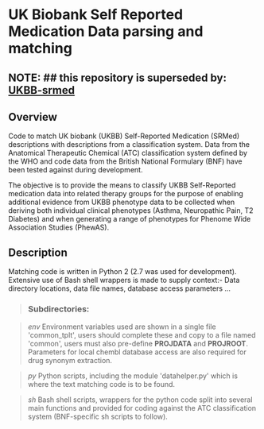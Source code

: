 # UK Biobank Self Reported Medication Data parsing and matching

## NOTE: ## this repository is superseded by: [UKBB-srmed](../ukbb-srmed)

## Overview
Code to match UK biobank (UKBB) Self-Reported Medication (SRMed) descriptions with descriptions from a classification system. Data from the Anatomical Therapeutic Chemical (ATC) classification system defined by the WHO and code data from the British National Formulary (BNF) have been tested against during development.

The objective is to provide the means to classify UKBB Self-Reported medication data into related therapy groups for the purpose of enabling additional evidence from UKBB phenotype data to be collected when deriving both individual clinical phenotypes (Asthma, Neuropathic Pain, T2 Diabetes) and when generating a range of phenotypes for Phenome Wide Association Studies (PhewAS). 

## Description
Matching code is written in Python 2 (2.7 was used for development). Extensive use of Bash shell wrappers is made to supply context:- Data directory locations, data file names, database access parameters ...

> ### Subdirectories:

> *env* Environment variables used are shown in a single file 'common_tplt', users should complete these and copy to a file named 'common', users must also pre-define **PROJDATA** and **PROJROOT**. Parameters for local chembl database access are also required for drug synonym extraction.

> *py* Python scripts, including the module 'datahelper.py' which is where the text matching code is to be found.

> *sh* Bash shell scripts, wrappers for the python code split into several main functions and provided for coding against the ATC classification system (BNF-specific sh scripts to follow).

